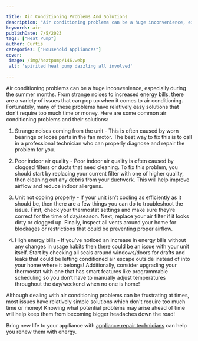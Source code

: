```yaml
---

title: Air Conditioning Problems And Solutions
description: "Air conditioning problems can be a huge inconvenience, especially during the summer months. From strange noises to increased energ...read now to learn more"
keywords: air
publishDate: 7/5/2023
tags: ["Heat Pump"]
author: Curtis
categories: ["Household Appliances"]
cover: 
 image: /img/heatpump/146.webp
 alt: 'spirited heat pump dazzling all involved'

---
```


Air conditioning problems can be a huge inconvenience, especially during the summer months. From strange noises to increased energy bills, there are a variety of issues that can pop up when it comes to air conditioning. Fortunately, many of these problems have relatively easy solutions that don’t require too much time or money. Here are some common air conditioning problems and their solutions:

1) Strange noises coming from the unit - This is often caused by worn bearings or loose parts in the fan motor. The best way to fix this is to call in a professional technician who can properly diagnose and repair the problem for you. 

2) Poor indoor air quality - Poor indoor air quality is often caused by clogged filters or ducts that need cleaning. To fix this problem, you should start by replacing your current filter with one of higher quality, then cleaning out any debris from your ductwork. This will help improve airflow and reduce indoor allergens. 

3) Unit not cooling properly - If your unit isn’t cooling as efficiently as it should be, then there are a few things you can do to troubleshoot the issue. First, check your thermostat settings and make sure they’re correct for the time of day/season. Next, replace your air filter if it looks dirty or clogged up. Finally, inspect all vents around your home for blockages or restrictions that could be preventing proper airflow. 

4) High energy bills - If you’ve noticed an increase in energy bills without any changes in usage habits then there could be an issue with your unit itself. Start by checking all seals around windows/doors for drafts and leaks that could be letting conditioned air escape outside instead of into your home where it belongs! Additionally, consider upgrading your thermostat with one that has smart features like programmable scheduling so you don’t have to manually adjust temperatures throughout the day/weekend when no one is home! 

Although dealing with air conditioning problems can be frustrating at times, most issues have relatively simple solutions which don't require too much time or money! Knowing what potential problems may arise ahead of time will help keep them from becoming bigger headaches down the road!

Bring new life to your appliance with <a href="/pages/appliance-repair-technicians/">appliance repair technicians</a> can help you renew them with energy.